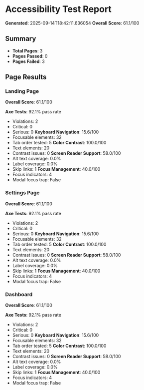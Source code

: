 
# Accessibility Test Report

**Generated**: 2025-09-14T18:42:11.636054
**Overall Score**: 61.1/100

## Summary

- **Total Pages**: 3
- **Pages Passed**: 0
- **Pages Failed**: 3

## Page Results

### Landing Page
**Overall Score**: 61.1/100

**Axe Tests**: 92.1% pass rate
- Violations: 2
- Critical: 0
- Serious: 0
**Keyboard Navigation**: 15.6/100
- Focusable elements: 32
- Tab order tested: 5
**Color Contrast**: 100.0/100
- Text elements: 20
- Contrast issues: 0
**Screen Reader Support**: 58.0/100
- Alt text coverage: 0.0%
- Label coverage: 0.0%
- Skip links: 1
**Focus Management**: 40.0/100
- Focus indicators: 4
- Modal focus trap: False

### Settings Page
**Overall Score**: 61.1/100

**Axe Tests**: 92.1% pass rate
- Violations: 2
- Critical: 0
- Serious: 0
**Keyboard Navigation**: 15.6/100
- Focusable elements: 32
- Tab order tested: 5
**Color Contrast**: 100.0/100
- Text elements: 20
- Contrast issues: 0
**Screen Reader Support**: 58.0/100
- Alt text coverage: 0.0%
- Label coverage: 0.0%
- Skip links: 1
**Focus Management**: 40.0/100
- Focus indicators: 4
- Modal focus trap: False

### Dashboard
**Overall Score**: 61.1/100

**Axe Tests**: 92.1% pass rate
- Violations: 2
- Critical: 0
- Serious: 0
**Keyboard Navigation**: 15.6/100
- Focusable elements: 32
- Tab order tested: 5
**Color Contrast**: 100.0/100
- Text elements: 20
- Contrast issues: 0
**Screen Reader Support**: 58.0/100
- Alt text coverage: 0.0%
- Label coverage: 0.0%
- Skip links: 1
**Focus Management**: 40.0/100
- Focus indicators: 4
- Modal focus trap: False

